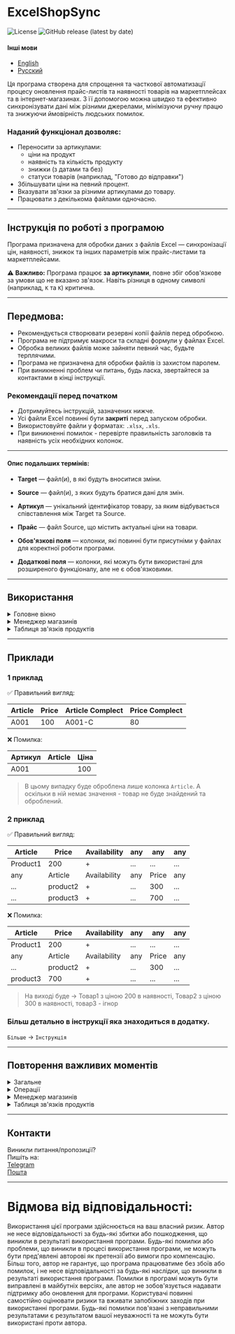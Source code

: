 # ExcelShopSync

![License](https://img.shields.io/github/license/FreidFry/ExcelShopSync?style=square&color=brightgreen&cacheSeconds=3600)
![GitHub release (latest by date)](https://img.shields.io/github/v/release/FreidFry/ExcelShopSync?style=square&color=brightgreen&cacheSeconds=3600)  

#### Інші мови  
- [English](README.md)
- [Русский](README_ru.md)

Ця програма створена для спрощення та часткової автоматизації процесу оновлення прайс-листів та наявності товарів на маркетплейсах та в інтернет-магазинах. З її допомогою можна швидко та ефективно синхронізувати дані між різними джерелами, мінімізуючи ручну працю та знижуючи ймовірність людських помилок.

### Наданий функціонал дозволяє:
- Переносити за артикулами:
    - ціни на продукт
    - наявність та кількість продукту
    - знижки (з датами та без)
    - статуси товарів (наприклад, "Готово до відправки")
- Збільшувати ціни на певний процент.
- Вказувати зв'язки за різними артикулами до товару.
- Працювати з декількома файлами одночасно.

---

## Інструкція по роботі з програмою

Програма призначена для обробки даних з файлів Excel — синхронізації цін, наявності, знижок та інших параметрів між прайс-листами та маркетплейсами.

⚠️ **Важливо:** Програма працює **за артикулами**, повне збіг обов'язкове за умови що не вказано зв'язок. Навіть різниця в одному символі (наприклад, `K` та `К`) критична.

---

## Передмова:
- Рекомендується створювати резервні копії файлів перед обробкою.
- Програма не підтримує макроси та складні формули у файлах Excel.
- Обробка великих файлів може зайняти певний час, будьте терплячими.
- Програма не призначена для обробки файлів із захистом паролем.
- При виникненні проблем чи питань, будь ласка, звертайтеся за контактами в кінці інструкції.

### Рекомендації перед початком

- Дотримуйтесь інструкцій, зазначених нижче.
- Усі файли Excel повинні бути **закриті** перед запуском обробки.
- Використовуйте файли у форматах: `.xlsx`, `.xls`.
- При виникненні помилок - перевірте правильність заголовків та наявність усіх необхідних колонок.

---

#### Опис подальших термінів:
- **Target** — файл(и), в які будуть вноситися зміни.
- **Source** — файл(и), з яких будуть братися дані для змін.
- **Артикул** — унікальний ідентифікатор товару, за яким відбувається співставлення між Target та Source.
- **Прайс** — файл Source, що містить актуальні ціни на товари.

- **Обов'язкові поля** — колонки, які повинні бути присутніми у файлах для коректної роботи програми.
- **Додаткові поля** — колонки, які можуть бути використані для розширеного функціоналу, але не є обов'язковими.

---

## Використання

<details>
<summary>Головне вікно</summary>

### 1. Завантаження Target файлів
- Кнопка: **Додати файл для змін**
- Використовуються для внесення змін.

### 2. Завантаження Source файлів
- Кнопка: **Додати файл джерело**
- Використовуються як джерела даних.

> **Рекомендація:** використовуйте як Source файли мінімальну кількість файлів з дубльованими артикулами, щоб уникнути конфліктів.
> - **Причина:** якщо один і той же артикул зустрічається у кількох Source файлах, буде використано значення з першого знайденого продукту з цим артикулом.

> **Порада:** якщо у вас кілька прайсів **З ОДНАКОВИМИ ТОВАРАМИ**, об'єднайте їх в один файл перед обробкою щоб отримати очікуваний результат.
> - Якщо у вас немає збігів артикулів між файлами, то можете використовувати кілька Source файлів.

---

## Вибір операцій

### Перенесення цін
- **Прапорець:** `Перенести ціни`
#### Обов'язкові поля:
- `Article`, `Price`
- Додатково: `ArticleComplect`, `PriceComplect` (у прайсі)

> **Обов'язково:** якщо ви переносите значення з прайсу, то значення повинні бути **під відповідними колонками**.

---
### Перенесення наявності
- **Прапорець:** `Перенести наявність`
#### Обов'язкові поля:
- `Availability`
- Додатково: `Availability Complect` (у прайсі)

---

### Збільшення ціни
- **Прапорець:** `Збільшити ціну (фальш знижка)`
- Вказати процент націнки в межах від `1` до `200`.

> **Детально:** Сприймається як процент. 1 == 101%, 2 == 102%, 99 == 199%, 100 == 100%, 101 == 101%... 200 == 200%, 201 == 201%...  
> при введенні `0` або `100` - ціна не зміниться.

> **Підказка:** якщо ви хочете збільшити ціну на 10%, введіть `10` або `110`. Але якщо ви введете більше 200 - у вас попросять підтвердження.

---

### Перенесення знижок
- **Прапорець:** `Перенести знижку`
#### Обов'язкові поля:
- `Знижка` (лише з магазину в магазин)

> **Важливо:** перенесення % знижок працює таким чином, що він **не перетворює 110% в 10%**, а просто **копіює значення з однієї колонки в іншу.** Будьте уважні при використанні.

---

### Перенесення дати знижок
- **Прапорець:** `Перенести дату знижки`
#### Додаткові поля:
- `знижка від/до` (лише з магазину в магазин)

> **обов'язково:** В налаштуваннях магазину мають бути вказані колонки `Формат дати`.  
> `Дата кінця знижки` та `Дата початку знижки` використовуються лише при їх наявності в магазині.  
> Фактично немає такого поля "Дата знижки". Береться дата з колонки одного магазину та переноситься в колонку іншого магазину якщо вона присутня.

---

### Пошук відсутніх артикулів
- **Прапорець:** `Знайти відсутні`
- Дозволяє знайти артикули, які є в Target файлах, але відсутні в Source файлах.
- Результат зберігається у файл `missing.txt` на робочому столі.

---

### Запуск
- Кнопка: **Старт**
1. Переконайтеся, що файли завантажені
2. Встановіть параметри
3. Натисніть "Старт"
4. Дочекайтеся повідомлення `Done`

---

## Обов'язкові умови

- Назви колонок мають бути коректними (Якщо прайс-лист):
    - **Артикул:** `Article`, `Артикул`, `ArticleComplect`
    - **Ціна:** `Price`, `Ціна`, `Price Complect`
    - **Наявність:** `Availability`, `Наличие`, `Availability Complect`

❗Усі заголовки мають бути написані **точно**, без зайвих символів, відступів та помилок.

</details>

<details>
<summary> Менеджер магазинів </summary>

### Відкриття менеджера магазинів
- `Налаштування` -> `Менеджер магазинів`

### Опис вікна
- **Зліва** список магазинів з можливістю вибору для редагування. (Можна видалити непотрібні магазини)
- **Кнопка зліва-внизу** Дозволяє додавати магазини.
- **Справа** список доступних колонок з завантаженого файлу.
- **Центр** Поля для назв колонок, що відповідають різним параметрам (значення беруться з колонки справа).

> **Обов'язково:** оскільки зі списку справа (Усі колонки) програма використовує для визначення магазину - залиште лише ті колонки, які є у вашому файлі та є ЗАВЖДИ В КОЖНОМУ ФАЙЛІ.  
> Колонки які залежать від категорії товару (наприклад, `колір`, `розмір`, `матеріал`, `матеріал|45234` тощо) - будуть заважати нормальній роботі, тому їх потрібно видалити зі списку.

### Призначення
- Дозволяє зберігати налаштування колонок для різних магазинів.
- Можна додавати, видаляти та редагувати магазини.

> **Зверніть увагу:** При збереженні, **зміни будуть доступні при наступному запуску програми.**

### Додавання магазину
- Кнопка: `Додати магазин`
- Введіть ім'я магазину.
- Натисніть кнопку `Отримати заголовки магазинів`
- Вкажіть назви колонок для артикулу, ціни, наявності та інших параметрів які є в магазині.

</details>

<details>
<summary>Таблиця зв'язків продуктів</summary>

### Відкриття таблиці зв'язків
- `Таблиця зв'язків продуктів`

### Опис вікна
- **Кнопка: `Додати новий продукт`**
- Таблиця з колонками:
> **Master** - основний артикул продукту, до якого будуть прив'язані інші артикули. **(артикул з прайсу)**  
> **Пов'язаний артикул** - артикул, який буде пов'язаний з основним. **(артикул з магазину)** Назва колонки - магазин в якому цей артикул використовується.

> **Увага:** якщо у вас кілька магазинів, то для кожного магазину має бути свій стовпець з назвою магазину.  
> Якщо у вас артикул в магазині збігається з артикулом в прайсі - не потрібно додавати зв'язок.
> Якщо у вас в конкретному магазині артикул збігається з артикулом в прайсі - додавайте зв'язки лише для тих магазинів, в яких артикул відрізняється. (але за бажанням можете додати для всіх магазинів)

</details>

---

## Приклади

### 1 приклад

✅ Правильний вигляд:

| Article | Price | Article Complect | Price Complect |
 |---------|-------|------------------|----------------|
| A001    | 100   | A001-C           | 80             |

❌ Помилка:

| Артикул | Article | Ціна |
 |---------|---------|------|
| A001    |         | 100  |

> В цьому випадку буде оброблена лише колонка `Article`. А оскільки в ній немає значення
>     - товар не буде знайдений та оброблений.

### 2 приклад

✅ Правильний вигляд:

| Article  | Price    | Availability | any | any   | any |
 |----------|----------|--------------|-----|-------|-----|
| Product1 | 200      | +            | ... | ...   | ... |
| any      | Article  | Availability | any | Price | any |
| ...      | product2 | +            | ... | 300   | ... |
| ...      | product3 | +            | ... | 700   | ... |

❌ Помилка:

| Article  | Price    | Availability | any | any   | any |
 |----------|----------|--------------|-----|-------|-----|
| Product1 | 200      | +            | ... | ...   | ... |
| any      | Article  | Availability | any | Price | any |
| ...      | product2 | +            | ... | 300   | ... |
| product3 | 700      | +            | ... | ...   | ... |

> На виході буде -> Товар1 з ціною 200 в наявності, Товар2 з ціною 300 в наявності, товар3 - ігнор

### Більш детально в інструкції яка знаходиться в додатку.
`Більше` -> `Інструкція`

---

## Повторення важливих моментів

<details>
<summary>Загальне</summary>

> - Перевіряйте результати після обробки.

> - Дотримуйтесь інструкцій, зазначених нижче.

> - Усі файли Excel повинні бути **закриті** перед запуском обробки.

> - Використовуйте файли у форматах: `.xlsx`, `.xls`.

> - При виникненні помилок - перевірте правильність заголовків та наявність усіх необхідних колонок.

> - Програма працює **за артикулами**, повне збіг обов'язкове за умови що не вказано зв'язок. Навіть різниця в одному символі (наприклад, `K` та `К`) критична.

> - Рекомендується створювати резервні копії файлів перед обробкою.

> - Програма не підтримує макроси та складні формули у файлах Excel.

> - Обробка великих файлів може зайняти певний час, будьте терплячими.

</details>

<details>
<summary> Операції </summary>

> **Рекомендація:** використовуйте як Source файли мінімальну кількість файлів з дубльованими артикулами, щоб уникнути конфліктів.
> - **Причина:** якщо один і той же артикул зустрічається у кількох Source файлах, буде використано значення з першого знайденого продукту з цим артикулом.

> **Порада:** якщо у вас кілька прайсів **З ОДНАКОВИМИ ТОВАРАМИ**, об'єднайте їх в один файл перед обробкою щоб отримати очікуваний результат.
> - Якщо у вас немає збігів артикулів між файлами, то можете використовувати кілька Source файлів.

> **Обов'язково:** якщо ви переносите значення з прайсу, то значення повинні бути **під відповідними колонками**. (актуально для прайсів, магазини зазвичай і так дотримуються стандарту)

### Збільшенні ціни
> **Детально:** Сприймається як процент. 1 == 101%, 2 == 102%, 99 == 199%, 100 == 100%, 101 == 101%... 200 == 200%, 201 == 201%...  
> при введенні `0` або `100` - ціна не зміниться.

> **Підказка:** якщо ви хочете збільшити ціну на 10%, введіть `10` або `110`. Але якщо ви введете більше 200 - у вас попросять підтвердження.

### Перенесення знижок

> **Важливо:** перенесення % знижок працює таким чином, що він **не перетворює 110% в 10%**, а просто **копіює значення з однієї колонки в іншу.** Будьте уважні при використанні.

### Перенесення дати знижок
> **обов'язково:** В налаштуваннях магазину мають бути вказані колонки `Формат дати`.  
> `Дата кінця знижки` та `Дата початку знижки` використовуються лише при їх наявності в магазині.  
> Фактично немає такого поля "Дата знижки". Береться дата з колонки одного магазину та переноситься в колонку іншого магазину якщо вона присутня.

</details>

<details>
<summary>Менеджер магазинів</summary>

> **Обов'язково:** оскільки зі списку справа (Усі колонки) програма використовує для визначення магазину - залиште лише ті колонки, які є у вашому файлі та є ЗАВЖДИ В КОЖНОМУ ФАЙЛІ.  
> Колонки які залежать від категорії товару (наприклад, `колір`, `розмір`, `матеріал`, `матеріал|45234` тощо) - будуть заважати нормальній роботі, тому їх потрібно видалити зі списку.

</details>

<details>
<summary>Таблиця зв'язків продуктів</summary>

> **Увага:** якщо у вас кілька магазинів, то для кожного магазину має бути свій стовпець з назвою магазину.  
> Якщо у вас артикул в магазині збігається з артикулом в прайсі - не потрібно додавати зв'язок.
> Якщо у вас в конкретному магазині артикул збігається з артикулом в прайсі - додавайте зв'язки лише для тих магазинів, в яких артикул відрізняється. (але за бажанням можете додати для всіх магазинів)

</details>

---

## Контакти

Виникли питання/пропозиції?  
Пишіть на:  
[Telegram](https://t.me/Freid4)  
[Пошта](mailto:f4labs.study@gmail.com)

---

# Відмова від відповідальності:
Використання цієї програми здійснюється на ваш власний ризик. Автор не несе відповідальності за будь-які збитки або пошкодження, що виникли в результаті використання програми. Будь-які помилки або проблеми, що виникли в процесі використання програми, не можуть бути пред'явлені авторові як претензії або вимоги про компенсацію. Більш того, автор не гарантує, що програма працюватиме без збоїв або помилок, і не несе відповідальності за будь-які наслідки, що виникли в результаті використання програми. Помилки в програмі можуть бути виправлені в майбутніх версіях, але автор не зобов'язується надавати підтримку або оновлення для програми. Користувачі повинні самостійно оцінювати ризики та вживати запобіжних заходів при використанні програми. Будь-які помилки пов'язані з неправильними результатами є результатом вашої неуважності та не можуть бути використані проти автора.